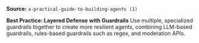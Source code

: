 **Source:** `a-practical-guide-to-building-agents (1)`

**Best Practice: Layered Defense with Guardrails**
Use multiple, specialized guardrails together to create more resilient agents, combining LLM-based guardrails, rules-based guardrails such as regex, and moderation APIs.
